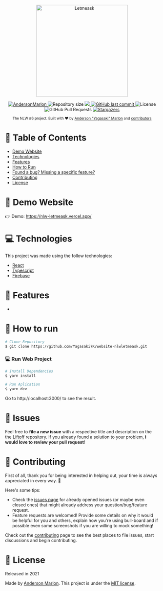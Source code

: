 <p align="center">
   <img src="https://raw.githubusercontent.com/Yagasaki7K/website-nlwletmeask/ff548d0c9375da2f87a0d3214dea73c1a560c766/src/assets/images/logo.svg" alt="Letmeask" width="300"/>
</p>

<p align="center">	
   <a href="https://www.linkedin.com/in/andersonmarlon/">
      <img alt="AndersonMarlon" src="https://img.shields.io/badge/-AndersonMarlon-5965e0?style=flat&logo=Linkedin&logoColor=white" />
   </a>
  <img alt="Repository size" src="https://img.shields.io/github/repo-size/Yagasaki7K/website-nlwletmeask?color=5863d2">

  <a aria-label="Completed" href="https://nextlevelweek.com/episodios/react/1/edicao/5">
    <img src="https://img.shields.io/badge/Liftoff-NLW 6-5965e0?logo=data:image/png;base64,iVBORw0KGgoAAAANSUhEUgAAABAAAAAQCAMAAAAoLQ9TAAAALVBMVEVHcExxWsF0XMJzXMJxWcFsUsD///9jRrzY0u6Xh9Gsn9n39fyMecy0qd2bjNJWBT0WAAAABHRSTlMA2Do606wF2QAAAGlJREFUGJVdj1cWwCAIBLEsRU3uf9xobDH8+GZwUYi8i6ucJwrxKE+7D0G9Q4vlYqtmCSjndr4CgCgzlyFgfKfKCVO0LrPKjmiqMxGXkJwNnXskqWG+1oSM+BSwD8f29YLNjvx/OQrn+g99oQSoNmt3PgAAAABJRU5ErkJggg=="></img>
  </a>
  <a href="https://github.com/Yagasaki7K/website-nlwletmeask/commits/master">
    <img alt="GitHub last commit" src="https://img.shields.io/github/last-commit/Yagasaki7K/website-nlwletmeask?color=5863d2">
  </a> 
  <img alt="License" src="https://img.shields.io/badge/license-MIT-5965e0">
  <img alt="GitHub Pull Requests" src="https://img.shields.io/github/issues-pr/Yagasaki7K/website-nlwletmeask?color=5863d2" />
  <a href="https://github.com/Yagasaki7K/website-nlwletmeask/stargazers">
    <img alt="Stargazers" src="https://img.shields.io/github/stars/Yagasaki7K/website-nlwletmeask?color=5863d2&logo=github">
  </a>
</p>

<div align="center">
  <sub>The NLW #6 project. Built with ❤︎ by
    <a href="https://github.com/Yagasaki7K">Anderson "Yagasaki" Marlon</a> and
    <a href="https://github.com/Yagasaki7K/website-nlwletmeask/graphs/contributors">
      contributors
    </a>
  </sub>
</div>

# :pushpin: Table of Contents

* [Demo Website](#eyes-demo-website)     
* [Technologies](#computer-technologies)
* [Features](#rocket-features)
* [How to Run](#construction_worker-how-to-run)
* [Found a bug? Missing a specific feature?](#bug-issues)
* [Contributing](#tada-contributing)
* [License](#closed_book-license)

# :eyes: Demo Website
👉  Demo: https://nlw-letmeask.vercel.app/

# :computer: Technologies
This project was made using the follow technologies:

* [React](https://reactjs.org/)  
* [Typescript](https://www.typescriptlang.org/)      
* [Firebase](https://firebase.google.com/)

# :rocket: Features

* 

# :construction_worker: How to run
```bash
# Clone Repository
$ git clone https://github.com/Yagasaki7K/website-nlwletmeask.git
```

### 💻 Run Web Project

```bash
# Install Dependencies
$ yarn install

# Run Aplication
$ yarn dev
```
Go to http://localhost:3000/ to see the result.


# :bug: Issues

Feel free to **file a new issue** with a respective title and description on the the [Liftoff](https://github.com/Yagasaki7K/website-nlwletmeask/issues) repository. If you already found a solution to your problem, **i would love to review your pull request**!

# :tada: Contributing
First of all, thank you for being interested in helping out, your time is always appreciated in every way. :100:

Here's some tips:

* Check the [issues page](https://github.com/Yagasaki7K/website-nlwletmeask/issues) for already opened issues (or maybe even closed ones) that might already address your question/bug/feature request.
* Feature requests are welcomed! Provide some details on why it would be helpful for you and others, explain how you're using bull-board and if possible even some screenshots if you are willing to mock something!

Check out the [contributing](./CONTRIBUTING.md) page to see the best places to file issues, start discussions and begin contributing.

# :closed_book: License

Released in 2021

Made by [Anderson Marlon](https://github.com/Yagasaki7K).
This project is under the [MIT license](./LICENSE).
